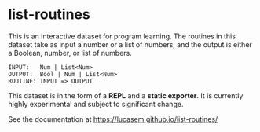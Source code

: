 # list-routines

This is an interactive dataset for program learning. The routines in this
dataset take as input a number or a list of numbers, and the output is
either a Boolean, number, or list of numbers.

```
INPUT:   Num | List<Num>
OUTPUT:  Bool | Num | List<Num>
ROUTINE: INPUT => OUTPUT
```

This dataset is in the form of a **REPL** and a **static exporter**. It is
currently highly experimental and subject to significant change.

See the documentation at https://lucasem.github.io/list-routines/
